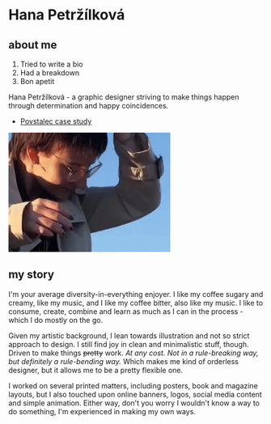 # Hana Petržílková
## about me
1. Tried to write a bio
2. Had a breakdown 
3. Bon apetit

Hana Petržílková - a graphic designer striving to make things happen through determination and happy coincidences.
- [Povstalec case study](case-study.md)

![photo of me](img/mememe.gif)
## my story

I'm your average diversity-in-everything enjoyer. I like my coffee sugary and creamy, like my music, and I like my coffee bitter, also like my music. I like to consume, create, combine and learn as much as I can in the process - which I do mostly on the go.

Given my artistic background, I lean towards illustration and not so strict approach to design. I still find joy in clean and minimalistic stuff, though. Driven to make things <s>pretty</s> work. *At any cost. Not in a rule-breaking way, but definitely a rule-bending way.* Which makes me kind of orderless designer, but it allows me to be a pretty flexible one. 

I worked on several printed matters, including posters, book and magazine layouts, but I also touched upon online banners, logos, social media content and simple animation. Either way, don't you worry I wouldn't know a way to do something, I'm experienced in making my own ways. 
